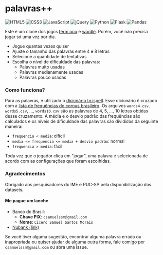# palavras++

![HTML5](https://img.shields.io/badge/html5-%23E34F26.svg?style=for-the-badge&logo=html5&logoColor=white)
![CSS3](https://img.shields.io/badge/css3-%231572B6.svg?style=for-the-badge&logo=css3&logoColor=white)
![JavaScript](https://img.shields.io/badge/javascript-%23323330.svg?style=for-the-badge&logo=javascript&logoColor=%23F7DF1E)
![jQuery](https://img.shields.io/badge/jquery-%230769AD.svg?style=for-the-badge&logo=jquery&logoColor=white)
![Python](https://img.shields.io/badge/python-3670A0?style=for-the-badge&logo=python&logoColor=ffdd54)
![Flask](https://img.shields.io/badge/flask-%23000.svg?style=for-the-badge&logo=flask&logoColor=white)
![Pandas](https://img.shields.io/badge/pandas-%23150458.svg?style=for-the-badge&logo=pandas&logoColor=white)

Este é um clone dos jogos [term.ooo](https://term.ooo/) e [wordle](https://www.powerlanguage.co.uk/wordle/). Porém, você não precisa jogar só uma vez por dia.

- Jogue quantas vezes quiser
- Ajuste o tamanho das palavras entre 4 e 8 letras
- Selecione a quantidade de tentativas
- Escolha o nível de dificuldade das palavras:
    - Palavras muito usadas
    - Palavras medianamente usadas
    - Palavras pouco usadas

### Como funciona?

Para as palavras, é utilizado o [dicionário br.ispell](https://www.ime.usp.br/~pf/dicios/index.html). Esse dicionário é cruzado com a [lista de frequências do corpus brasileiro](http://corpusbrasileiro.pucsp.br/cb/Acesso.html). Os arquivos `words4.csv`, `words5.csv`, ..., `words10.csv` são as palavras de 4, 5, ..., 10 letras obtidas desse cruzamento. A média e o desvio padrão das frequências são calculados e os níveis de dificuldade das palavras são divididos da seguinte maneira:

- `frequencia < media`: difícil
- `media <= frequencia <= media + desvio padrão`: normal
- `frequencia > media`: fácil

Toda vez que o jogador clica em "jogar", uma palavra é selecionada de acordo com as configurações que foram escolhidas.

### Agradecimentos

Obrigado aos pesquisadores do IME e PUC-SP pela disponibilização dos datasets.

#### Me pague um lanche

- Banco do Brasil:
    - **Chave PIX**: `csamuelssm@gmail.com`
    - **Nome**: `Cicero Samuel Santos Morais`
- [Nubank (link)](https://nubank.com.br/pagar/4vsyx/BtWyacDlWD)

Se você tiver alguma sugestão, encontrar alguma palavra errada ou inapropriada ou quiser ajudar de alguma outra forma, fale comigo por `csamuelssm@gmail.com` ou abra uma issue.
